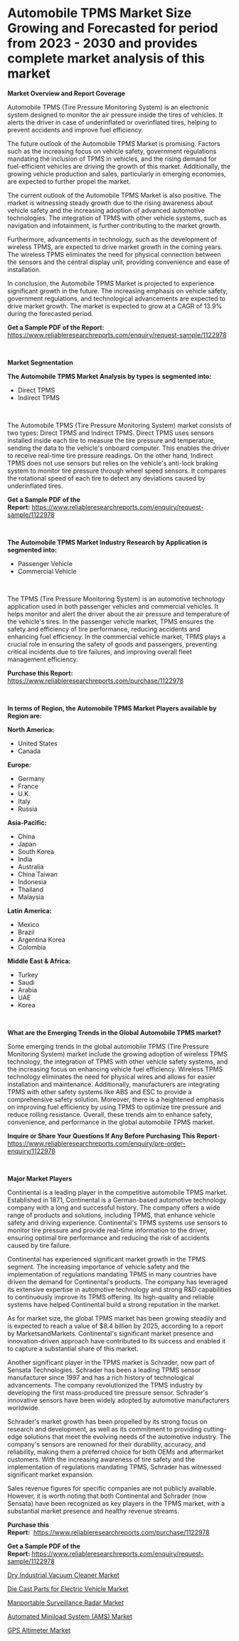 <p><h1>Automobile TPMS Market Size Growing and Forecasted for period from 2023 - 2030 and provides complete market analysis of this market</h1></p><p><strong>Market Overview and Report Coverage</strong></p>
<p><p>Automobile TPMS (Tire Pressure Monitoring System) is an electronic system designed to monitor the air pressure inside the tires of vehicles. It alerts the driver in case of underinflated or overinflated tires, helping to prevent accidents and improve fuel efficiency.</p><p>The future outlook of the Automobile TPMS Market is promising. Factors such as the increasing focus on vehicle safety, government regulations mandating the inclusion of TPMS in vehicles, and the rising demand for fuel-efficient vehicles are driving the growth of this market. Additionally, the growing vehicle production and sales, particularly in emerging economies, are expected to further propel the market.</p><p>The current outlook of the Automobile TPMS Market is also positive. The market is witnessing steady growth due to the rising awareness about vehicle safety and the increasing adoption of advanced automotive technologies. The integration of TPMS with other vehicle systems, such as navigation and infotainment, is further contributing to the market growth.</p><p>Furthermore, advancements in technology, such as the development of wireless TPMS, are expected to drive market growth in the coming years. The wireless TPMS eliminates the need for physical connection between the sensors and the central display unit, providing convenience and ease of installation.</p><p>In conclusion, the Automobile TPMS Market is projected to experience significant growth in the future. The increasing emphasis on vehicle safety, government regulations, and technological advancements are expected to drive market growth. The market is expected to grow at a CAGR of 13.9% during the forecasted period.</p></p>
<p><strong>Get a Sample PDF of the Report:</strong> <a href="https://www.reliableresearchreports.com/enquiry/request-sample/1122978">https://www.reliableresearchreports.com/enquiry/request-sample/1122978</a></p>
<p>&nbsp;</p>
<p><strong>Market Segmentation</strong></p>
<p><strong>The Automobile TPMS Market Analysis by types is segmented into:</strong></p>
<p><ul><li>Direct TPMS</li><li>Indirect TPMS</li></ul></p>
<p>&nbsp;</p>
<p><p>The Automobile TPMS (Tire Pressure Monitoring System) market consists of two types: Direct TPMS and Indirect TPMS. Direct TPMS uses sensors installed inside each tire to measure the tire pressure and temperature, sending the data to the vehicle's onboard computer. This enables the driver to receive real-time tire pressure readings. On the other hand, Indirect TPMS does not use sensors but relies on the vehicle's anti-lock braking system to monitor tire pressure through wheel speed sensors. It compares the rotational speed of each tire to detect any deviations caused by underinflated tires.</p></p>
<p><strong>Get a Sample PDF of the Report:</strong>&nbsp;<a href="https://www.reliableresearchreports.com/enquiry/request-sample/1122978">https://www.reliableresearchreports.com/enquiry/request-sample/1122978</a></p>
<p>&nbsp;</p>
<p><strong>The Automobile TPMS Market Industry Research by Application is segmented into:</strong></p>
<p><ul><li>Passenger Vehicle</li><li>Commercial Vehicle</li></ul></p>
<p>&nbsp;</p>
<p><p>The TPMS (Tire Pressure Monitoring System) is an automotive technology application used in both passenger vehicles and commercial vehicles. It helps monitor and alert the driver about the air pressure and temperature of the vehicle's tires. In the passenger vehicle market, TPMS ensures the safety and efficiency of tire performance, reducing accidents and enhancing fuel efficiency. In the commercial vehicle market, TPMS plays a crucial role in ensuring the safety of goods and passengers, preventing critical incidents due to tire failures, and improving overall fleet management efficiency.</p></p>
<p><strong>Purchase this Report:</strong>&nbsp; <a href="https://www.reliableresearchreports.com/purchase/1122978">https://www.reliableresearchreports.com/purchase/1122978</a></p>
<p>&nbsp;</p>
<p><strong>In terms of Region, the Automobile TPMS Market Players available by Region are:</strong></p>
<p>
    <p> <strong> North America: </strong>
        <ul>
            <li>United States</li>
            <li>Canada</li>
        </ul>
        </p> 
    <p> <strong> Europe: </strong>
        <ul>
            <li>Germany</li>
            <li>France</li>
            <li>U.K.</li>
            <li>Italy</li>
            <li>Russia</li>
        </ul>
        </p> 
    <p> <strong> Asia-Pacific: </strong>
        <ul>
            <li>China</li>
            <li>Japan</li>
            <li>South Korea</li>
            <li>India</li>
            <li>Australia</li>
            <li>China Taiwan</li>
            <li>Indonesia</li>
            <li>Thailand</li>
            <li>Malaysia</li>
        </ul>
        </p> 
    <p> <strong> Latin America: </strong>
        <ul>
            <li>Mexico</li>
            <li>Brazil</li>
            <li>Argentina Korea</li>
            <li>Colombia</li>
        </ul>
        </p> 
    <p> <strong> Middle East & Africa: </strong>
        <ul>
            <li>Turkey</li>
            <li>Saudi</li>
            <li>Arabia</li>
            <li>UAE</li>
            <li>Korea</li>
        </ul>
    </p>
    </p>
<p>&nbsp;</p>
<p><strong>What are the Emerging Trends in the Global Automobile TPMS market?</strong></p>
<p><p>Some emerging trends in the global automobile TPMS (Tire Pressure Monitoring System) market include the growing adoption of wireless TPMS technology, the integration of TPMS with other vehicle safety systems, and the increasing focus on enhancing vehicle fuel efficiency. Wireless TPMS technology eliminates the need for physical wires and allows for easier installation and maintenance. Additionally, manufacturers are integrating TPMS with other safety systems like ABS and ESC to provide a comprehensive safety solution. Moreover, there is a heightened emphasis on improving fuel efficiency by using TPMS to optimize tire pressure and reduce rolling resistance. Overall, these trends aim to enhance safety, convenience, and performance in the global automobile TPMS market.</p></p>
<p><strong>Inquire or Share Your Questions If Any Before Purchasing This Report</strong>- <a href="https://www.reliableresearchreports.com/enquiry/pre-order-enquiry/1122978">https://www.reliableresearchreports.com/enquiry/pre-order-enquiry/1122978</a></p>
<p>&nbsp;</p>
<p><strong>Major Market Players</strong></p>
<p><p>Continental is a leading player in the competitive automobile TPMS market. Established in 1871, Continental is a German-based automotive technology company with a long and successful history. The company offers a wide range of products and solutions, including TPMS, that enhance vehicle safety and driving experience. Continental's TPMS systems use sensors to monitor tire pressure and provide real-time information to the driver, ensuring optimal tire performance and reducing the risk of accidents caused by tire failure. </p><p>Continental has experienced significant market growth in the TPMS segment. The increasing importance of vehicle safety and the implementation of regulations mandating TPMS in many countries have driven the demand for Continental's products. The company has leveraged its extensive expertise in automotive technology and strong R&D capabilities to continuously improve its TPMS offering. Its high-quality and reliable systems have helped Continental build a strong reputation in the market.</p><p>As for market size, the global TPMS market has been growing steadily and is expected to reach a value of $8.4 billion by 2025, according to a report by MarketsandMarkets. Continental's significant market presence and innovation-driven approach have contributed to its success and enabled it to capture a substantial share of this market.</p><p>Another significant player in the TPMS market is Schrader, now part of Sensata Technologies. Schrader has been a leading TPMS sensor manufacturer since 1997 and has a rich history of technological advancements. The company revolutionized the TPMS industry by developing the first mass-produced tire pressure sensor. Schrader's innovative sensors have been widely adopted by automotive manufacturers worldwide.</p><p>Schrader's market growth has been propelled by its strong focus on research and development, as well as its commitment to providing cutting-edge solutions that meet the evolving needs of the automotive industry. The company's sensors are renowned for their durability, accuracy, and reliability, making them a preferred choice for both OEMs and aftermarket customers. With the increasing awareness of tire safety and the implementation of regulations mandating TPMS, Schrader has witnessed significant market expansion.</p><p>Sales revenue figures for specific companies are not publicly available. However, it is worth noting that both Continental and Schrader (now Sensata) have been recognized as key players in the TPMS market, with a substantial market presence and healthy revenue streams.</p></p>
<p><strong>Purchase this Report:</strong>&nbsp;&nbsp;<a href="https://www.reliableresearchreports.com/purchase/1122978">https://www.reliableresearchreports.com/purchase/1122978</a></p>
<p></p>
<p><strong>Get a Sample PDF of the Report:</strong>&nbsp;<a href="https://www.reliableresearchreports.com/enquiry/request-sample/1122978">https://www.reliableresearchreports.com/enquiry/request-sample/1122978</a></p>
<p><p><a href="https://medium.com/@drakesporer988/dry-industrial-vacuum-cleaner-market-exploring-market-share-market-trends-and-future-growth-84417c4f10c9">Dry Industrial Vacuum Cleaner Market</a></p><p><a href="https://www.linkedin.com/pulse/decoding-die-cast-parts-electric-vehicle-market-deep-dive-n59ae/">Die Cast Parts for Electric Vehicle Market</a></p><p><a href="https://www.linkedin.com/pulse/manportable-surveillance-radar-market-size-share-amp-evyee/">Manportable Surveillance Radar Market</a></p><p><a href="https://www.linkedin.com/pulse/automated-miniload-system-ams-market-size-2023-2030-5zi4e/">Automated Miniload System (AMS) Market</a></p><p><a href="https://medium.com/@evalynkoepp98698/gps-altimeter-market-insights-into-market-cagr-market-trends-and-growth-strategies-d667d4f4fe96">GPS Altimeter Market</a></p></p>